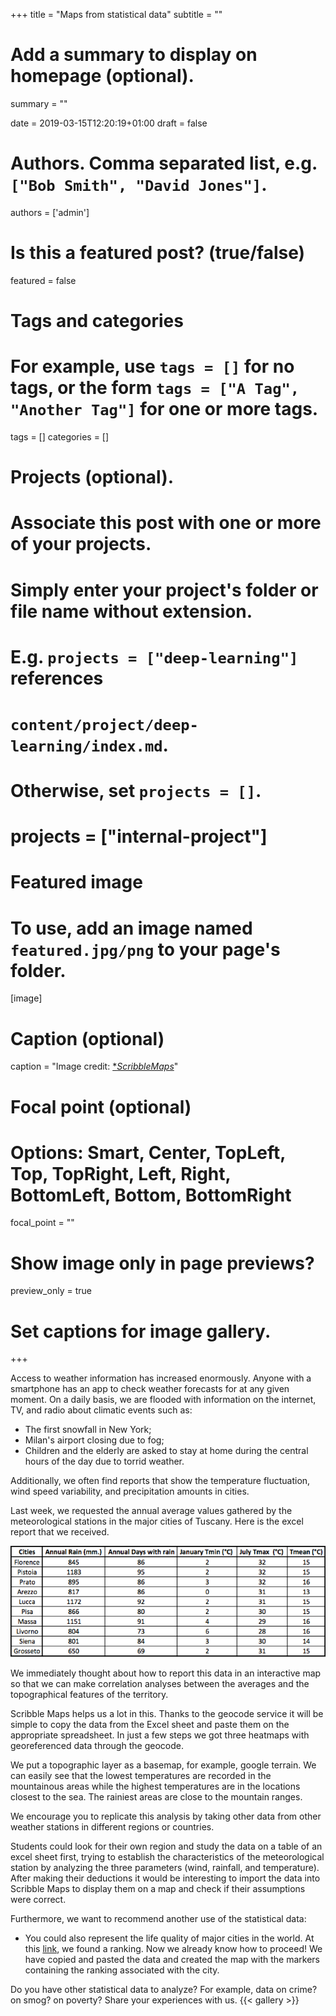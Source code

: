+++
title = "Maps from statistical data"
subtitle = ""

# Add a summary to display on homepage (optional).
summary = ""

date = 2019-03-15T12:20:19+01:00
draft = false

# Authors. Comma separated list, e.g. `["Bob Smith", "David Jones"]`.
authors = ['admin']

# Is this a featured post? (true/false)
featured = false

# Tags and categories
# For example, use `tags = []` for no tags, or the form `tags = ["A Tag", "Another Tag"]` for one or more tags.
tags = []
categories = []

# Projects (optional).
#   Associate this post with one or more of your projects.
#   Simply enter your project's folder or file name without extension.
#   E.g. `projects = ["deep-learning"]` references
#   `content/project/deep-learning/index.md`.
#   Otherwise, set `projects = []`.
# projects = ["internal-project"]

# Featured image
# To use, add an image named `featured.jpg/png` to your page's folder.
[image]
  # Caption (optional)
  caption = "Image credit: [**ScribbleMaps*](https://www.scribblemaps.com/)"

  # Focal point (optional)
  # Options: Smart, Center, TopLeft, Top, TopRight, Left, Right, BottomLeft, Bottom, BottomRight
  focal_point = ""


  # Show image only in page previews?
  preview_only = true

  # Set captions for image gallery.
+++

Access to weather information has increased enormously. Anyone with a smartphone has an app to check weather forecasts for at any given moment.
On a daily basis, we are flooded with information on the internet, TV, and radio about climatic events such as:

* The first snowfall in New York;
* Milan's airport closing due to fog;
* Children and the elderly are asked to stay at home during the central hours of the day due to torrid weather.

Additionally, we often find reports that show the temperature fluctuation, wind speed variability, and precipitation amounts in cities.

Last week, we requested the annual average values gathered by the meteorological stations in the major cities of Tuscany.
Here is the excel report that we received.

![alternative text for search engines](annual_average.png)

We immediately thought about how to report this data in an interactive map so that we can make correlation analyses between the averages and the topographical features of the territory.

Scribble Maps helps us a lot in this. Thanks to the geocode service it will be simple to copy the data from the Excel sheet and paste them on the appropriate spreadsheet.
In just a few steps we got three heatmaps with georeferenced data through the geocode.

We put a topographic layer as a basemap, for example, google terrain.
We can easily see that the lowest temperatures are recorded in the mountainous areas while the highest temperatures are in the locations closest to the sea.
The rainiest areas are close to the mountain ranges.

We encourage you to replicate this analysis by taking other data from other weather stations in different regions or countries.

Students could look for their own region and study the data on a table of an excel sheet first, trying to establish the characteristics of the meteorological station by analyzing the three parameters (wind, rainfall, and temperature). After making their deductions it would be interesting to import the data into Scribble Maps to display them on a map and check if their assumptions were correct.

Furthermore, we want to recommend another use of the statistical data:
* You could also represent the life quality of major cities in the world. At this [link](https://www.kaggle.com/divrikwicky/quality-of-life), we found a ranking. Now we already know how to proceed!
We have copied and pasted the data and created the map with the markers containing the ranking associated with the city.

Do you have other statistical data to analyze? For example, data on crime? on smog? on poverty? Share your experiences with us.
{{< gallery >}}
